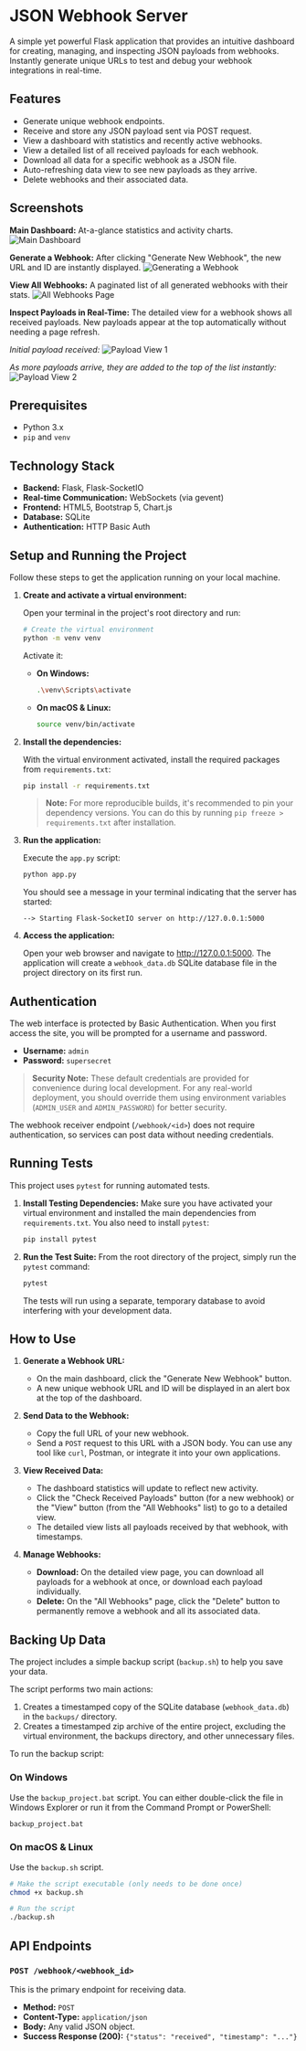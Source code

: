 # JSON Webhook Server

A simple yet powerful Flask application that provides an intuitive dashboard for creating, managing, and inspecting JSON payloads from webhooks. Instantly generate unique URLs to test and debug your webhook integrations in real-time.

## Features

- Generate unique webhook endpoints.
- Receive and store any JSON payload sent via POST request.
- View a dashboard with statistics and recently active webhooks.
- View a detailed list of all received payloads for each webhook.
- Download all data for a specific webhook as a JSON file.
- Auto-refreshing data view to see new payloads as they arrive.
- Delete webhooks and their associated data.

## Screenshots

**Main Dashboard:** At-a-glance statistics and activity charts.
![Main Dashboard](Images/json-webhook-server.PNG)

**Generate a Webhook:** After clicking "Generate New Webhook", the new URL and ID are instantly displayed.
![Generating a Webhook](Images/generate-new-webhook.PNG)

**View All Webhooks:** A paginated list of all generated webhooks with their stats.
![All Webhooks Page](Images/all-webhooks.PNG)

**Inspect Payloads in Real-Time:** The detailed view for a webhook shows all received payloads. New payloads appear at the top automatically without needing a page refresh.

*Initial payload received:*
![Payload View 1](Images/testing%201.PNG)

*As more payloads arrive, they are added to the top of the list instantly:*
![Payload View 2](Images/testing%202.PNG)

## Prerequisites

- Python 3.x
- `pip` and `venv`

## Technology Stack

-   **Backend:** Flask, Flask-SocketIO
-   **Real-time Communication:** WebSockets (via gevent)
-   **Frontend:** HTML5, Bootstrap 5, Chart.js
-   **Database:** SQLite
-   **Authentication:** HTTP Basic Auth



## Setup and Running the Project

Follow these steps to get the application running on your local machine.

1.  **Create and activate a virtual environment:**

    Open your terminal in the project's root directory and run:

    ```bash
    # Create the virtual environment
    python -m venv venv
    ```

    Activate it:
    -   **On Windows:**
        ```bash
        .\venv\Scripts\activate
        ```
    -   **On macOS & Linux:**
        ```bash
        source venv/bin/activate
        ```

2.  **Install the dependencies:**

    With the virtual environment activated, install the required packages from `requirements.txt`:

    ```bash
    pip install -r requirements.txt
    ```
    > **Note:** For more reproducible builds, it's recommended to pin your dependency versions. You can do this by running `pip freeze > requirements.txt` after installation.

3.  **Run the application:**

    Execute the `app.py` script:

    ```bash
    python app.py
    ```
    
    You should see a message in your terminal indicating that the server has started:
    ```
    --> Starting Flask-SocketIO server on http://127.0.0.1:5000
    ```

4.  **Access the application:**

    Open your web browser and navigate to http://127.0.0.1:5000. The application will create a `webhook_data.db` SQLite database file in the project directory on its first run.

## Authentication

The web interface is protected by Basic Authentication. When you first access the site, you will be prompted for a username and password.

-   **Username:** `admin`
-   **Password:** `supersecret`

> **Security Note:** These default credentials are provided for convenience during local development. For any real-world deployment, you should override them using environment variables (`ADMIN_USER` and `ADMIN_PASSWORD`) for better security.

The webhook receiver endpoint (`/webhook/<id>`) does not require authentication, so services can post data without needing credentials.

## Running Tests

This project uses `pytest` for running automated tests.

1.  **Install Testing Dependencies:**
    Make sure you have activated your virtual environment and installed the main dependencies from `requirements.txt`. You also need to install `pytest`:
    ```bash
    pip install pytest
    ```

2.  **Run the Test Suite:**
    From the root directory of the project, simply run the `pytest` command:
    ```bash
    pytest
    ```
    The tests will run using a separate, temporary database to avoid interfering with your development data.

## How to Use

1.  **Generate a Webhook URL:**
    -   On the main dashboard, click the "Generate New Webhook" button.
    -   A new unique webhook URL and ID will be displayed in an alert box at the top of the dashboard.

2.  **Send Data to the Webhook:**
    -   Copy the full URL of your new webhook.
    -   Send a `POST` request to this URL with a JSON body. You can use any tool like `curl`, Postman, or integrate it into your own applications.

3.  **View Received Data:**
    -   The dashboard statistics will update to reflect new activity.
    -   Click the "Check Received Payloads" button (for a new webhook) or the "View" button (from the "All Webhooks" list) to go to a detailed view.
    -   The detailed view lists all payloads received by that webhook, with timestamps.

4.  **Manage Webhooks:**
    -   **Download:** On the detailed view page, you can download all payloads for a webhook at once, or download each payload individually.
    -   **Delete:** On the "All Webhooks" page, click the "Delete" button to permanently remove a webhook and all its associated data.

## Backing Up Data

The project includes a simple backup script (`backup.sh`) to help you save your data.

The script performs two main actions:
1.  Creates a timestamped copy of the SQLite database (`webhook_data.db`) in the `backups/` directory.
2.  Creates a timestamped zip archive of the entire project, excluding the virtual environment, the backups directory, and other unnecessary files.

To run the backup script:

### On Windows

Use the `backup_project.bat` script. You can either double-click the file in Windows Explorer or run it from the Command Prompt or PowerShell:

```cmd
backup_project.bat
```

### On macOS & Linux

Use the `backup.sh` script.

```bash
# Make the script executable (only needs to be done once)
chmod +x backup.sh

# Run the script
./backup.sh
```

## API Endpoints

### `POST /webhook/<webhook_id>`

This is the primary endpoint for receiving data.

-   **Method:** `POST`
-   **Content-Type:** `application/json`
-   **Body:** Any valid JSON object.
-   **Success Response (200):** `{"status": "received", "timestamp": "..."}`